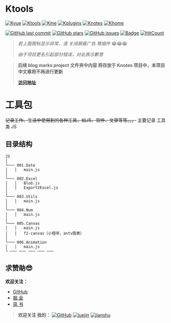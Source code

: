 # Ktools
[![Kvue](https://img.shields.io/badge/%E2%9D%A4-Kvue-brightgreen?style=flat-square)](https://github.com/xrkffgg/Kvue)
[![Ktools](https://img.shields.io/badge/%E2%9D%A4-Ktools-blue?style=flat-square)](https://github.com/xrkffgg/Ktools)
[![Kme](https://img.shields.io/badge/%E2%9D%A4-Kme-orange?style=flat-square)](https://xrkffgg.github.io/)
[![Kplugins](https://img.shields.io/badge/%E2%9D%A4-Kplugins-blueviolet?style=flat-square)](https://github.com/xrkffgg/Kplugins)
[![Knotes](https://img.shields.io/badge/%E2%9D%A4-Knotes-yellow?style=flat-square)](https://github.com/xrkffgg/Knotes)
[![Khome](https://img.shields.io/badge/%E2%9D%A4-Khome-red?style=flat-square)](https://github.com/xrkffgg/Khome)

[![GitHub last commit](https://img.shields.io/github/last-commit/xrkffgg/Ktools.svg?color=red&style=flat-square)](https://github.com/xrkffgg/Ktools/commits/master)
[![GitHub stars](https://img.shields.io/github/stars/xrkffgg/Ktools.svg?style=flat-square)](https://github.com/xrkffgg/Ktools/stargazers)
[![GitHub issues](https://img.shields.io/github/issues/xrkffgg/Ktools.svg?style=flat-square)](https://github.com/xrkffgg/Ktools/issues)
[![Badge](https://img.shields.io/badge/link-996.icu-%23FF4D5B.svg?style=flat-square)](https://996.icu/#/zh_CN)
[![HitCount](http://hits.dwyl.io/xrkffgg/Ktools.svg)](http://hits.dwyl.io/xrkffgg/Ktools)


> *若上面图标显示异常，请 关闭屏蔽广告 等插件* 😂😂😂
> 
> *由于项目更名引起部分错误，对此表示歉意*


> **后续 blog marks project 文件夹中内容 将存放于 Knotes 项目中，本项目中文章将不再进行更新** 
> 
> [**访问地址**](https://xrkffgg.github.io/Knotes/)

# 工具包
~~记录工作、生活中使用到的各种工具，如JS、软件、文章等等。。。~~
主要记录 工具类 JS

## 目录结构
```
JS
│
└─── 001.Date
│   │   main.js
│
└─── 002.Excel
│   │   Blob.js
│   │   Export2Excel.js
│
└─── 003.Utils
│   │   main.js
│
└─── 004.Num
│   │   main.js
│
└─── 005.Canvas
│   │   main.js
│   │   f2-canvas（小程序，antv图表）
│
└─── 006.Animation
│   │   main.js
└ ─── ─── ─── ─── ─── 
```

## 求赞~~助~~😎
**欢迎关注：**
- [GitHub](https://github.com/xrkffgg)
- [掘 金](https://juejin.im/user/59c369496fb9a00a4843a3e2)
- [简 书](https://www.jianshu.com/u/4ca4daac5890)

> **欢迎关注 我的：** [![GitHub](https://img.shields.io/badge/%E2%9D%A4-GitHub-lightgrey.svg?style=flat-square)](https://github.com/xrkffgg) [![juejin](https://img.shields.io/badge/%E2%9D%A4-%E6%8E%98%20%E9%87%91-blue.svg?style=flat-square)](https://juejin.im/user/59c369496fb9a00a4843a3e2) [![jianshu](https://img.shields.io/badge/%E2%9D%A4-%E7%AE%80%20%E4%B9%A6-orange.svg?style=flat-square)](https://www.jianshu.com/u/4ca4daac5890)